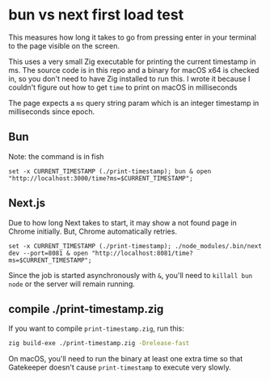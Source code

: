 # bun vs next first load test

This measures how long it takes to go from pressing enter in your terminal to the page visible on the screen.

This uses a very small Zig executable for printing the current timestamp in ms. The source code is in this repo and a binary for macOS x64 is checked in, so you don't need to have Zig installed to run this. I wrote it because I couldn't figure out how to get `time` to print on macOS in milliseconds

The page expects a `ms` query string param which is an integer timestamp in milliseconds since epoch.

## Bun

Note: the command is in fish

```fish
set -x CURRENT_TIMESTAMP (./print-timestamp); bun & open "http://localhost:3000/time?ms=$CURRENT_TIMESTAMP";
```

## Next.js

Due to how long Next takes to start, it may show a not found page in Chrome initially. But, Chrome automatically retries.

```fish
set -x CURRENT_TIMESTAMP (./print-timestamp); ./node_modules/.bin/next dev --port=8081 & open "http://localhost:8081/time?ms=$CURRENT_TIMESTAMP";
```

Since the job is started asynchronously with `&`, you'll need to `killall bun node` or the server will remain running.

## compile ./print-timestamp.zig

If you want to compile `print-timestamp.zig`, run this:

```bash
zig build-exe ./print-timestamp.zig -Drelease-fast
```

On macOS, you'll need to run the binary at least one extra time so that Gatekeeper doesn't cause `print-timestamp` to execute very slowly.
